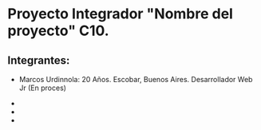 # Proyecto Integrador "Nombre del proyecto" C10.

## Integrantes:

- Marcos Urdinnola:  20  Años. Escobar, Buenos Aires.  Desarrollador Web Jr (En proces)

-

-

-

